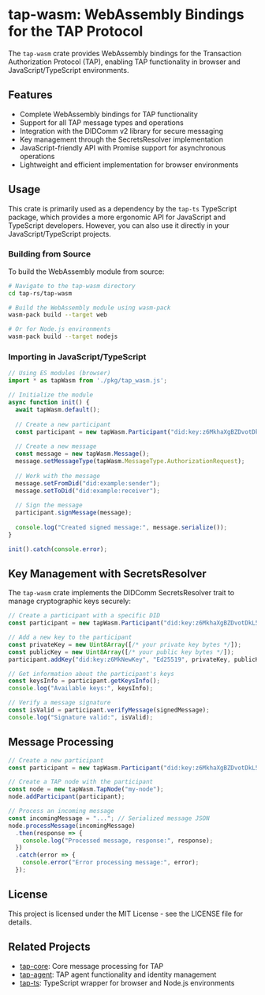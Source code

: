 # tap-wasm: WebAssembly Bindings for the TAP Protocol

The `tap-wasm` crate provides WebAssembly bindings for the Transaction Authorization Protocol (TAP), enabling TAP functionality in browser and JavaScript/TypeScript environments.

## Features

- Complete WebAssembly bindings for TAP functionality
- Support for all TAP message types and operations
- Integration with the DIDComm v2 library for secure messaging
- Key management through the SecretsResolver implementation
- JavaScript-friendly API with Promise support for asynchronous operations
- Lightweight and efficient implementation for browser environments

## Usage

This crate is primarily used as a dependency by the `tap-ts` TypeScript package, which provides a more ergonomic API for JavaScript and TypeScript developers. However, you can also use it directly in your JavaScript/TypeScript projects.

### Building from Source

To build the WebAssembly module from source:

```bash
# Navigate to the tap-wasm directory
cd tap-rs/tap-wasm

# Build the WebAssembly module using wasm-pack
wasm-pack build --target web

# Or for Node.js environments
wasm-pack build --target nodejs
```

### Importing in JavaScript/TypeScript

```javascript
// Using ES modules (browser)
import * as tapWasm from './pkg/tap_wasm.js';

// Initialize the module
async function init() {
  await tapWasm.default();
  
  // Create a new participant
  const participant = new tapWasm.Participant("did:key:z6MkhaXgBZDvotDkL5257faiztiGiC2QtKLGpbnnEGta2doK");
  
  // Create a new message
  const message = new tapWasm.Message();
  message.setMessageType(tapWasm.MessageType.AuthorizationRequest);
  
  // Work with the message
  message.setFromDid("did:example:sender");
  message.setToDid("did:example:receiver");
  
  // Sign the message
  participant.signMessage(message);
  
  console.log("Created signed message:", message.serialize());
}

init().catch(console.error);
```

## Key Management with SecretsResolver

The `tap-wasm` crate implements the DIDComm SecretsResolver trait to manage cryptographic keys securely:

```javascript
// Create a participant with a specific DID
const participant = new tapWasm.Participant("did:key:z6MkhaXgBZDvotDkL5257faiztiGiC2QtKLGpbnnEGta2doK");

// Add a new key to the participant
const privateKey = new Uint8Array([/* your private key bytes */]);
const publicKey = new Uint8Array([/* your public key bytes */]);
participant.addKey("did:key:z6MkNewKey", "Ed25519", privateKey, publicKey);

// Get information about the participant's keys
const keysInfo = participant.getKeysInfo();
console.log("Available keys:", keysInfo);

// Verify a message signature
const isValid = participant.verifyMessage(signedMessage);
console.log("Signature valid:", isValid);
```

## Message Processing

```javascript
// Create a new participant
const participant = new tapWasm.Participant("did:key:z6MkhaXgBZDvotDkL5257faiztiGiC2QtKLGpbnnEGta2doK");

// Create a TAP node with the participant
const node = new tapWasm.TapNode("my-node");
node.addParticipant(participant);

// Process an incoming message
const incomingMessage = "..."; // Serialized message JSON
node.processMessage(incomingMessage)
  .then(response => {
    console.log("Processed message, response:", response);
  })
  .catch(error => {
    console.error("Error processing message:", error);
  });
```

## License

This project is licensed under the MIT License - see the LICENSE file for details.

## Related Projects

- [tap-core](../tap-core/README.md): Core message processing for TAP
- [tap-agent](../tap-agent/README.md): TAP agent functionality and identity management
- [tap-ts](../tap-ts/README.md): TypeScript wrapper for browser and Node.js environments
